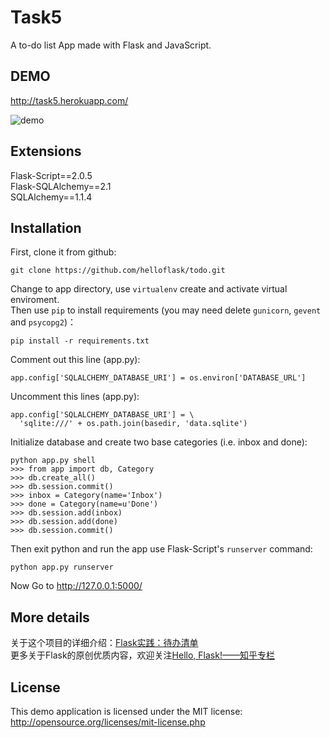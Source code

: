 # Task5
A to-do list App made with Flask and JavaScript.

## DEMO
http://task5.herokuapp.com/

![demo](https://raw.githubusercontent.com/helloflask/todo/master/static/demo.png)

## Extensions
Flask-Script==2.0.5  
Flask-SQLAlchemy==2.1  
SQLAlchemy==1.1.4  


## Installation
First, clone it from github:
```
git clone https://github.com/helloflask/todo.git
```
Change to app directory, use `virtualenv` create and activate virtual enviroment.  
Then use `pip` to install requirements (you may need delete `gunicorn`, `gevent` and `psycopg2`)：  
```
pip install -r requirements.txt
```

Comment out this line (app.py):
```
app.config['SQLALCHEMY_DATABASE_URI'] = os.environ['DATABASE_URL']
```
Uncomment this lines (app.py):
```
app.config['SQLALCHEMY_DATABASE_URI'] = \
  'sqlite:///' + os.path.join(basedir, 'data.sqlite')
```

Initialize database and create two base categories (i.e. inbox and done):
```
python app.py shell
>>> from app import db, Category
>>> db.create_all()
>>> db.session.commit()
>>> inbox = Category(name='Inbox')
>>> done = Category(name=u'Done')
>>> db.session.add(inbox)
>>> db.session.add(done)
>>> db.session.commit()
```

Then exit python and run the app use Flask-Script's `runserver` command:
```
python app.py runserver
```

Now Go to http://127.0.0.1:5000/


## More details
关于这个项目的详细介绍：[Flask实践：待办清单](https://zhuanlan.zhihu.com/p/23834410)  
更多关于Flask的原创优质内容，欢迎关注[Hello, Flask!——知乎专栏](https://zhuanlan.zhihu.com/flask)

## License
This demo application is licensed under the MIT license: http://opensource.org/licenses/mit-license.php
